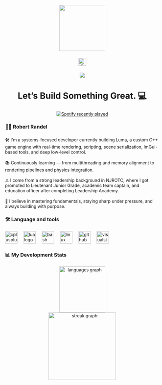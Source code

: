 <div align="center">
  <img height="150" src="https://media.giphy.com/media/v1.Y2lkPTc5MGI3NjExcnR2cGNwMDV2bnV1c2xvNHVoeGYyc2Jrazk1dHE4aGdxdzExajlvMSZlcD12MV9zdGlja2Vyc19zZWFyY2gmY3Q9cw/Oj25fisQ3zhukVWY96/giphy.gif"  />
</div>

###

<div align="center">
  <a href="https://discord.com/users/1365981668317597696" target="_blank">
    <img src="https://img.shields.io/static/v1?message=Discord&logo=discord&label=&color=7289DA&logoColor=white&labelColor=&style=for-the-badge" height="25" alt="discord logo"  />
  </a>
</div>

###

<div align="center">
  <img src="https://visitor-badge.laobi.icu/badge?page_id=rrandel-tech.rrandel-tech&left_color=darkgrey&right_color=darkred"  />
</div>

###

<h1 align="center">Let’s Build Something Great. 💻</h1>

###

<div align="center">
  <a href="https://open.spotify.com/user/31hbnijuqemvafaz5csatbolukxe">
    <img src="https://spotify-recently-played-readme.vercel.app/api?user=31hbnijuqemvafaz5csatbolukxe&count=5&unique=false" alt="Spotify recently played"  />
  </a>
</div>

###

<h3 align="left">👩‍💻  Robert Randel</h3>

###

<p align="left">🛠️ I'm a systems-focused developer currently building Luma, a custom C++ game engine with real-time rendering, scripting, scene serialization, ImGui-based tools, and deep low-level control.<br><br>📚 Continuously learning — from multithreading and memory alignment to rendering pipelines and physics integration.<br><br>⚓ I come from a strong leadership background in NJROTC, where I got promoted to Lieutenant Junior Grade, academic team captain, and education officer after completing Leadership Academy.<br><br>🧠 I believe in mastering fundamentals, staying sharp under pressure, and always building with purpose.</p>

###

<h3 align="left">🛠 Language and tools</h3>

###

<div align="left">
  <img src="https://cdn.jsdelivr.net/gh/devicons/devicon/icons/cplusplus/cplusplus-original.svg" height="40" alt="cplusplus logo"  />
  <img width="12" />
  <img src="https://cdn.jsdelivr.net/gh/devicons/devicon/icons/lua/lua-original.svg" height="40" alt="lua logo"  />
  <img width="12" />
  <img src="https://cdn.jsdelivr.net/gh/devicons/devicon/icons/bash/bash-original.svg" height="40" alt="bash logo"  />
  <img width="12" />
  <img src="https://cdn.jsdelivr.net/gh/devicons/devicon/icons/linux/linux-original.svg" height="40" alt="linux logo"  />
  <img width="12" />
  <img src="https://cdn.jsdelivr.net/gh/devicons/devicon/icons/github/github-original.svg" height="40" alt="github logo"  />
  <img width="12" />
  <img src="https://cdn.jsdelivr.net/gh/devicons/devicon/icons/visualstudio/visualstudio-plain.svg" height="40" alt="visualstudio logo"  />
</div>

###

<h3 align="left">📊 My Development Stats</h3>

###

<div align="center">
  <img src="https://github-readme-stats.vercel.app/api/top-langs?username=rrandel-tech&locale=en&hide_title=false&layout=compact&card_width=320&langs_count=6&theme=gruvbox&hide_border=false&order=2" height="150" alt="languages graph" /> <br>
  <img src="https://streak-stats.demolab.com?user=rrandel-tech&locale=en&mode=weekly&theme=gruvbox&hide_border=false&border_radius=5&order=3" height="220" alt="streak graph"  />
</div>

###
